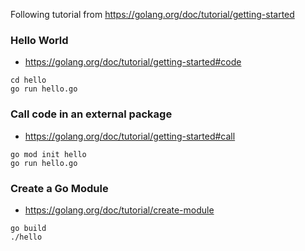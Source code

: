 Following tutorial from https://golang.org/doc/tutorial/getting-started

### Hello World
- https://golang.org/doc/tutorial/getting-started#code
```
cd hello
go run hello.go
```

### Call code in an external package
- https://golang.org/doc/tutorial/getting-started#call
```
go mod init hello
go run hello.go
```

### Create a Go Module
- https://golang.org/doc/tutorial/create-module
```
go build
./hello
```
